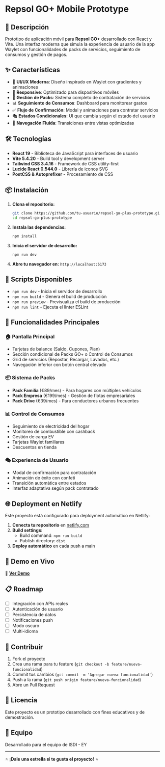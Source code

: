 # Repsol GO+ Mobile Prototype

## 🚀 Descripción

Prototipo de aplicación móvil para **Repsol GO+** desarrollado con React y Vite. Una interfaz moderna que simula la experiencia de usuario de la app Waylet con funcionalidades de packs de servicios, seguimiento de consumos y gestión de pagos.

## ✨ Características

- 🎨 **UI/UX Moderna**: Diseño inspirado en Waylet con gradientes y animaciones
- 📱 **Responsive**: Optimizado para dispositivos móviles
- 🎯 **Gestión de Packs**: Sistema completo de contratación de servicios
- 📊 **Seguimiento de Consumos**: Dashboard para monitorear gastos
- ✅ **Flujo de Confirmación**: Modal y animaciones para contratar servicios  
- 🎭 **Estados Condicionales**: UI que cambia según el estado del usuario
- 🚀 **Navegación Fluida**: Transiciones entre vistas optimizadas

## 🛠️ Tecnologías

- **React 19** - Biblioteca de JavaScript para interfaces de usuario
- **Vite 5.4.20** - Build tool y development server
- **Tailwind CSS 3.4.16** - Framework de CSS utility-first
- **Lucide React 0.544.0** - Librería de iconos SVG
- **PostCSS & Autoprefixer** - Procesamiento de CSS

## 📦 Instalación

1. **Clona el repositorio:**
   ```bash
   git clone https://github.com/tu-usuario/repsol-go-plus-prototype.git
   cd repsol-go-plus-prototype
   ```

2. **Instala las dependencias:**
   ```bash
   npm install
   ```

3. **Inicia el servidor de desarrollo:**
   ```bash
   npm run dev
   ```

4. **Abre tu navegador en:** `http://localhost:5173`

## 🚀 Scripts Disponibles

- `npm run dev` - Inicia el servidor de desarrollo
- `npm run build` - Genera el build de producción
- `npm run preview` - Previsualiza el build de producción
- `npm run lint` - Ejecuta el linter ESLint

## 🎯 Funcionalidades Principales

### 🏠 Pantalla Principal
- Tarjetas de balance (Saldo, Cupones, Plan)
- Sección condicional de Packs GO+ o Control de Consumos
- Grid de servicios (Repostar, Recargar, Lavados, etc.)
- Navegación inferior con botón central elevado

### 📦 Sistema de Packs
- **Pack Familia** (€89/mes) - Para hogares con múltiples vehículos
- **Pack Empresa** (€199/mes) - Gestión de flotas empresariales  
- **Pack Drive** (€39/mes) - Para conductores urbanos frecuentes

### 📊 Control de Consumos
- Seguimiento de electricidad del hogar
- Monitoreo de combustible con cashback
- Gestión de carga EV
- Tarjetas Waylet familiares
- Descuentos en tienda

### 🎭 Experiencia de Usuario
- Modal de confirmación para contratación
- Animación de éxito con confeti
- Transición automática entre estados
- Interfaz adaptativa según pack contratado

## 🌐 Deployment en Netlify

Este proyecto está configurado para deployment automático en Netlify:

1. **Conecta tu repositorio** en [netlify.com](https://netlify.com)
2. **Build settings:**
   - Build command: `npm run build`
   - Publish directory: `dist`
3. **Deploy automático** en cada push a main

## 📱 Demo en Vivo

🔗 **[Ver Demo](https://repsolgo-prototype.netlify.app)** 

## 📋 Roadmap

- [ ] Integración con APIs reales
- [ ] Autenticación de usuario
- [ ] Persistencia de datos
- [ ] Notificaciones push
- [ ] Modo oscuro
- [ ] Multi-idioma

## 🤝 Contribuir

1. Fork el proyecto
2. Crea una rama para tu feature (`git checkout -b feature/nueva-funcionalidad`)
3. Commit tus cambios (`git commit -m 'Agregar nueva funcionalidad'`)
4. Push a la rama (`git push origin feature/nueva-funcionalidad`)
5. Abre un Pull Request

## 📄 Licencia

Este proyecto es un prototipo desarrollado con fines educativos y de demostración.

## 👥 Equipo

Desarrollado para el equipo de ISDI - EY

---

⭐ **¡Dale una estrella si te gusta el proyecto!** ⭐
